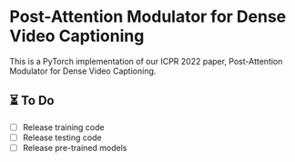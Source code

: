 # Post-Attention Modulator for Dense Video Captioning

This is a PyTorch implementation of our ICPR 2022 paper, Post-Attention Modulator for Dense Video Captioning.

## :hourglass_flowing_sand: To Do
- [ ] Release training code
- [ ] Release testing code
- [ ] Release pre-trained models

